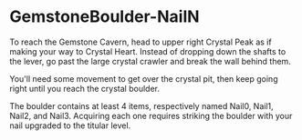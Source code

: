 # GemstoneBoulder-NailN

To reach the Gemstone Cavern, head to upper right Crystal Peak as if making your way to Crystal Heart. Instead of dropping down the shafts to the lever, go past the large crystal crawler and break the wall behind them.

You'll need some movement to get over the crystal pit, then keep going right until you reach the crystal boulder.

The boulder contains at least 4 items, respectively named Nail0, Nail1, Nail2, and Nail3. Acquiring each one requires striking the boulder with your nail upgraded to the titular level.
